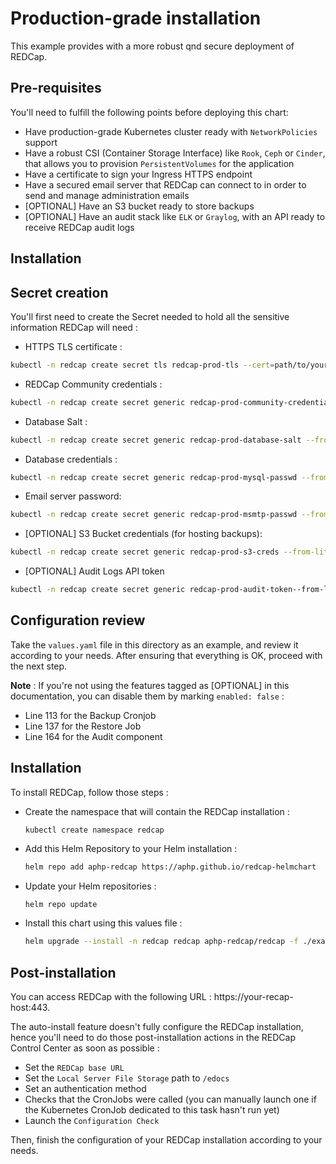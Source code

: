 # Production-grade installation

This example provides with a more robust qnd secure deployment of REDCap.

## Pre-requisites

You'll need to fulfill the following points before deploying this chart:
- Have production-grade Kubernetes cluster ready with `NetworkPolicies` support
- Have a robust CSI (Container Storage Interface) like `Rook`, `Ceph` or `Cinder`, that allows you to provision `PersistentVolumes` for the application
- Have a certificate to sign your Ingress HTTPS endpoint
- Have a secured email server that REDCap can connect to in order to send and manage administration emails
- [OPTIONAL] Have an S3 bucket ready to store backups
- [OPTIONAL] Have an audit stack like `ELK` or `Graylog`, with an API ready to receive REDCap audit logs

## Installation

## Secret creation

You'll first need to create the Secret needed to hold all the sensitive information REDCap will need :

- HTTPS TLS certificate : 
```sh
kubectl -n redcap create secret tls redcap-prod-tls --cert=path/to/your/cert/file --key=path/to/your/key/file 
```
- REDCap Community credentials : 
```sh
kubectl -n redcap create secret generic redcap-prod-community-credentials --from-literal USERNAME='my-username' --from-literal PASSWORD='my-password'
```
- Database Salt : 
```sh
kubectl -n redcap create secret generic redcap-prod-database-salt --from-literal salt='generated-salt'
```
- Database credentials : 
```sh
kubectl -n redcap create secret generic redcap-prod-mysql-passwd --from-literal mysql-password='generated-mysql-password'
```
- Email server password: 
```sh
kubectl -n redcap create secret generic redcap-prod-msmtp-passwd --from-literal MAIL_PASSWORD='mail-server-password'
```
- [OPTIONAL] S3 Bucket credentials (for hosting backups): 
```sh
kubectl -n redcap create secret generic redcap-prod-s3-creds --from-literal ACCESS_KEY_ID='s3-access-key-id' --from-literal SECRET_ACCESS_KEY='s3-secret-access-key'
```
- [OPTIONAL] Audit Logs API token
```sh
kubectl -n redcap create secret generic redcap-prod-audit-token--from-literal TOKEN='logs-api-token'
```

## Configuration review
Take the `values.yaml` file in this directory as an example, and review it according to your needs.
After ensuring that everything is OK, proceed with the next step.

**Note** : If you're not using the features tagged as [OPTIONAL] in this documentation, you can disable them by marking `enabled: false` :
- Line 113 for the Backup Cronjob
- Line 137 for the Restore Job
- Line 164 for the Audit component

## Installation
To install REDCap, follow those steps :

- Create the namespace that will contain the REDCap installation : 
  ```
  kubectl create namespace redcap
  ```
- Add this Helm Repository to your Helm installation : 
  ```sh
  helm repo add aphp-redcap https://aphp.github.io/redcap-helmchart
  ```
- Update your Helm repositories :
  ```sh
  helm repo update
  ```
- Install this chart using this values file : 
  ```sh
  helm upgrade --install -n redcap redcap aphp-redcap/redcap -f ./examples/production/values.yaml --wait --wait-for-jobs
  ```

## Post-installation
You can access REDCap with the following URL : https://your-recap-host:443.

The auto-install feature doesn't fully configure the REDCap installation, hence you'll need to do those post-installation actions in the REDCap Control Center as soon as possible : 
- Set the `REDCap base URL`
- Set the `Local Server File Storage` path to `/edocs`
- Set an authentication method
- Checks that the CronJobs were called (you can manually launch one if the Kubernetes CronJob dedicated to this task hasn't run yet)
- Launch the `Configuration Check`

Then, finish the configuration of your REDCap installation according to your needs.